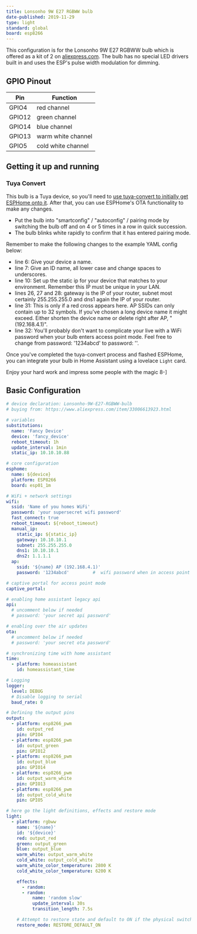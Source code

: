 ```yaml
---
title: Lonsonho 9W E27 RGBWW bulb
date-published: 2019-11-29
type: light
standard: global
board: esp8266
---
```


This configuration is for the Lonsonho 9W E27 RGBWW bulb which is offered as a kit of 2 on [aliexpress.com]. The bulb has no special LED drivers built in and uses the ESP's pulse width modulation for dimming.

## GPIO Pinout

| Pin    | Function           |
|--------|--------------------|
| GPIO4  | red channel        |
| GPIO12 | green channel      |
| GPIO14 | blue channel       |
| GPIO13 | warm white channel |
| GPIO5  | cold white channel |

## Getting it up and running

### Tuya Convert

This bulb is a Tuya device, so you'll need to [use tuya-convert to initially get ESPHome onto it](/guides/tuya-convert/).  After that, you can use ESPHome's OTA functionality to make any changes.

- Put the bulb into "smartconfig" / "autoconfig" / pairing mode by switching the bulb off and on 4 or 5 times in a row in quick succession.
- The bulb blinks white rapidly to confirm that it has entered pairing mode.

Remember to make the following changes to the example YAML config below:

- line 6: Give your device a name.
- line 7: Give an ID name, all lower case and change spaces to underscores.
- line 10: Set up the static ip for your device that matches to your environment. Remember this IP must be unique in your LAN.
- lines 26, 27 and 28: gateway is the IP of your router, subnet most certainly 255.255.255.0 and dns1 again the IP of your router.
- line 31: This is only if a red cross appears here. AP SSIDs can only contain up to 32 symbols. If you've chosen a long device name it might exceed. Either shorten the device name or delete right after AP, " (192.168.4.1)".
- line 32: You'll probably don't want to complicate your live with a WiFi password when your bulb enters access point mode. Feel free to change from password: '1234abcd' to password: ''.

Once you've completed the tuya-convert process and flashed ESPHome, you can integrate your bulb in Home Assistant using a lovelace `Light` card.

Enjoy your hard work and impress some people with the magic 8-]

## Basic Configuration

```yaml
# device declaration: Lonsonho-9W-E27-RGBWW-bulb
# buying from: https://www.aliexpress.com/item/33006613923.html

# variables
substitutions:
  name: 'Fancy Device'
  device: 'fancy_device'
  reboot_timeout: 1h
  update_interval: 1min
  static_ip: 10.10.10.88

# core configuration
esphome:
  name: ${device}
  platform: ESP8266
  board: esp01_1m

# WiFi + network settings
wifi:
  ssid: 'Name of you homes WiFi'
  password: 'your supersecret wifi password'
  fast_connect: true
  reboot_timeout: ${reboot_timeout}
  manual_ip:
    static_ip: ${static_ip}
    gateway: 10.10.10.1
    subnet: 255.255.255.0
    dns1: 10.10.10.1
    dns2: 1.1.1.1
  ap:
    ssid: '${name} AP (192.168.4.1)'
    password: '1234abcd'         #  wifi password when in access point mode. Leave '' for no password.

# captive portal for access point mode
captive_portal:

# enabling home assistant legacy api
api:
  # uncomment below if needed
  # password: 'your secret api password'

# enabling over the air updates
ota:
  # uncomment below if needed
  # password: 'your secret ota password'

# synchronizing time with home assistant
time:
  - platform: homeassistant
    id: homeassistant_time

# Logging
logger:
  level: DEBUG
  # Disable logging to serial
  baud_rate: 0

# Defining the output pins
output:
  - platform: esp8266_pwm
    id: output_red
    pin: GPIO4
  - platform: esp8266_pwm
    id: output_green
    pin: GPIO12
  - platform: esp8266_pwm
    id: output_blue
    pin: GPIO14
  - platform: esp8266_pwm
    id: output_warm_white
    pin: GPIO13
  - platform: esp8266_pwm
    id: output_cold_white
    pin: GPIO5

# here go the light definitions, effects and restore mode
light:
  - platform: rgbww
    name: '${name}'
    id: '${device}'
    red: output_red
    green: output_green
    blue: output_blue
    warm_white: output_warm_white
    cold_white: output_cold_white
    warm_white_color_temperature: 2800 K
    cold_white_color_temperature: 6200 K

    effects:
      - random:
      - random:
          name: 'random slow'
          update_interval: 30s
          transition_length: 7.5s

    # Attempt to restore state and default to ON if the physical switch is actuated.
    restore_mode: RESTORE_DEFAULT_ON
```

   [aliexpress.com]: [https://www.aliexpress.com/item/33006613923.html](https://www.aliexpress.com/item/33006613923.html)
